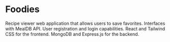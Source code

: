 # Foodies
Recipe viewer web application that allows users to save favorites. Interfaces with MealDB API. User registration and login capabilities. React and Tailwind CSS for the frontend. MongoDB and Express.js for the backend.
